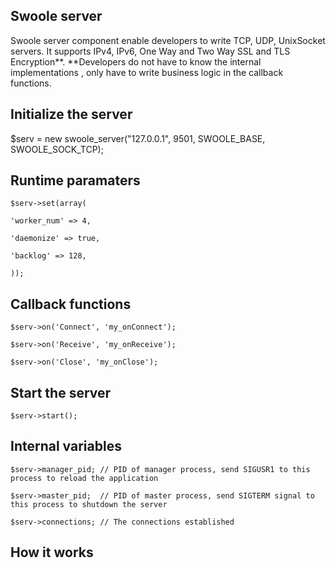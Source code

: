 ## Swoole server

Swoole server component enable developers to write TCP, UDP, UnixSocket servers. It supports IPv4, IPv6, One Way and Two Way SSL and TLS Encryption**. **Developers do not have to know the internal implementations , only have to write business logic in the callback functions.

## Initialize the server

$serv = new swoole\_server\("127.0.0.1", 9501, SWOOLE\_BASE, SWOOLE\_SOCK\_TCP\);

## Runtime paramaters

`$serv->set(array(`

`'worker_num' => 4,`

`'daemonize' => true,`

`'backlog' => 128,`

`));`

## Callback functions

`$serv->on('Connect', 'my_onConnect');`

`$serv->on('Receive', 'my_onReceive');`

`$serv->on('Close', 'my_onClose');`

## Start the server

`$serv->start();`

## Internal variables

`$serv->manager_pid; // PID of manager process, send SIGUSR1 to this process to reload the application `

`$serv->master_pid;  // PID of master process, send SIGTERM signal to this process to shutdown the server`

`$serv->connections; // The connections established`

## How it works




